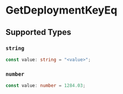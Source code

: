 # GetDeploymentKeyEq


## Supported Types

### `string`

```typescript
const value: string = "<value>";
```

### `number`

```typescript
const value: number = 1284.03;
```

